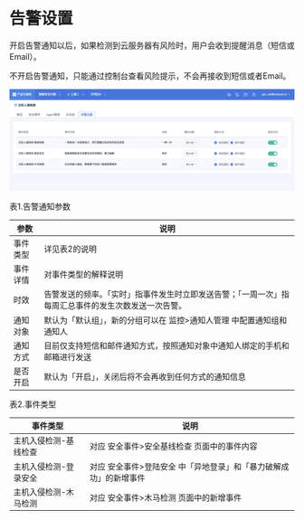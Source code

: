 

# 告警设置

开启告警通知以后，如果检测到云服务器有风险时，用户会收到提醒消息（短信或Email）。

不开启告警通知，只能通过控制台查看风险提示，不会再接收到短信或者Email。

![](/images/operation/告警设置.png)

表1.告警通知参数

| 参数   | 说明                                                 |
| ---- | -------------------------------------------------- |
| 事件类型 | 详见表2的说明                                            |
| 事件详情 | 对事件类型的解释说明                                         |
| 时效   | 告警发送的频率。「实时」指事件发生时立即发送告警；「一周一次」指每周汇总事件的发生次数发送一次告警。 |
| 通知对象 | 默认为「默认组」，新的分组可以在 监控\>通知人管理 中配置通知组和通知人              |
| 通知方式 | 目前仅支持短信和邮件通知方式，按照通知对象中通知人绑定的手机和邮箱进行发送              |
| 是否开启 | 默认为「开启」，关闭后将不会再收到任何方式的通知信息                         |

表2.事件类型

| 事件类型        | 说明                                  |
| ----------- | ----------------------------------- |
| 主机入侵检测-基线检查 | 对应 安全事件\>安全基线检查 页面中的事件内容            |
| 主机入侵检测-登录安全 | 对应 安全事件\>登陆安全 中「异地登录」和「暴力破解成功」的新增事件 |
| 主机入侵检测-木马检测 | 对应 安全事件\>木马检测 页面中的新增事件              |
